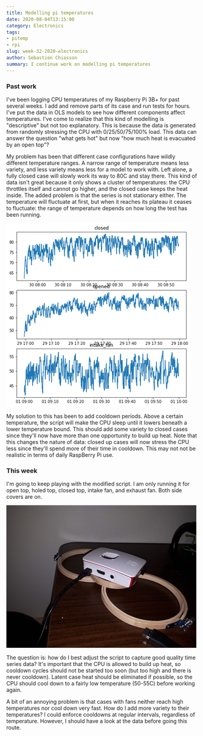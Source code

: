 ```yaml
---
title: Modelling pi temperatures
date: 2020-08-04T13:15:00
category: Electronics
tags:
- pitemp
- rpi
slug: week-32-2020-electronics
author: Sebastien Chiasson
summary: I continue work on modelling pi temperatures
---
```


### Past work

I've been logging CPU temperatures of my Raspberry Pi 3B+ for past several weeks. I add and remove parts of its case and run tests for hours. I've put the data in OLS models to see how different components affect temperatures. I've come to realize that this kind of modelling is "descriptive" but not too explanatory. This is because the data is generated from randomly stressing the CPU with 0/25/50/75/100% load. This data can answer the question "what gets hot" but now "how much heat is evacuated by an open top"?

My problem has been that different case configurations have wildly different temperature ranges. A narrow range of temperature means less variety, and less variety means less for a model to work with. Left alone, a fully closed case will slowly work its way to 80C and stay there. This kind of data isn't great because it only shows a cluster of temperatures: the CPU throttles itself and cannot go higher, and the closed case keeps the heat inside. The added problem is that the series is not stationary either. The temperature will fluctuate at first, but when it reaches its plateau it ceases to fluctuate: the range of temperature depends on how long the test has been running.

![Cases' time series](images/timeseries.png)

My solution to this has been to add cooldown periods. Above a certain temperature, the script will make the CPU sleep until it lowers beneath a lower temperature bound. This should add some variety to closed cases since they'll now have more than one opportunity to build up heat. Note that this changes the nature of data: closed up cases will now stress the CPU less since they'll spend more of their time in cooldown. This may not not be realistic in terms of daily RaspBerry Pi use.

### This week

I'm going to keep playing with the modified script. I am only running it for open top, holed top, closed top, intake fan, and exhaust fan. Both side covers are on.

![A test underway](images/20200804_141854.jpg)

The question is: how do I best adjust the script to capture good quality time series data? It's important that the CPU is allowed to build up heat, so cooldown cycles should not be started too soon (but too high and there is never cooldown). Latent case heat should be eliminated if possible, so the CPU should cool down to a fairly low temperature (50-55C) before working again.

A bit of an annoying problem is that cases with fans neither reach high temperatures nor cool down very fast. How do I add more variety to their temperatures? I could enforce cooldowns at regular intervals, regardless of temperature. However, I should have a look at the data before going this route.

